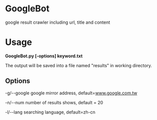 # GoogleBot
google result crawler including url, title and content

# Usage

**GoogleBot.py [-options] keyword.txt** 

The output will be saved into a file named "results" in working directory.

## Options

-g/--google	google mirror address, default=www.google.com.tw

-n/--num	number of results shows, default = 20

-l/--lang		searching language, default=zh-cn